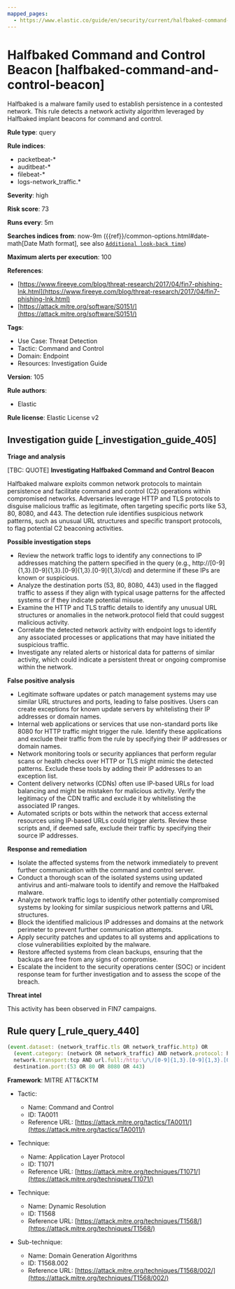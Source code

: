 ```yaml
---
mapped_pages:
  - https://www.elastic.co/guide/en/security/current/halfbaked-command-and-control-beacon.html
---
```


# Halfbaked Command and Control Beacon [halfbaked-command-and-control-beacon]

Halfbaked is a malware family used to establish persistence in a contested network. This rule detects a network activity algorithm leveraged by Halfbaked implant beacons for command and control.

**Rule type**: query

**Rule indices**:

* packetbeat-*
* auditbeat-*
* filebeat-*
* logs-network_traffic.*

**Severity**: high

**Risk score**: 73

**Runs every**: 5m

**Searches indices from**: now-9m ({{ref}}/common-options.html#date-math[Date Math format], see also [`Additional look-back time`](docs-content://solutions/security/detect-and-alert/create-detection-rule.md#rule-schedule))

**Maximum alerts per execution**: 100

**References**:

* [https://www.fireeye.com/blog/threat-research/2017/04/fin7-phishing-lnk.html](https://www.fireeye.com/blog/threat-research/2017/04/fin7-phishing-lnk.html)
* [https://attack.mitre.org/software/S0151/](https://attack.mitre.org/software/S0151/)

**Tags**:

* Use Case: Threat Detection
* Tactic: Command and Control
* Domain: Endpoint
* Resources: Investigation Guide

**Version**: 105

**Rule authors**:

* Elastic

**Rule license**: Elastic License v2

## Investigation guide [_investigation_guide_405]

**Triage and analysis**

[TBC: QUOTE]
**Investigating Halfbaked Command and Control Beacon**

Halfbaked malware exploits common network protocols to maintain persistence and facilitate command and control (C2) operations within compromised networks. Adversaries leverage HTTP and TLS protocols to disguise malicious traffic as legitimate, often targeting specific ports like 53, 80, 8080, and 443. The detection rule identifies suspicious network patterns, such as unusual URL structures and specific transport protocols, to flag potential C2 beaconing activities.

**Possible investigation steps**

* Review the network traffic logs to identify any connections to IP addresses matching the pattern specified in the query (e.g., http://[0-9]{1,3}.[0-9]{1,3}.[0-9]{1,3}.[0-9]{1,3}/cd) and determine if these IPs are known or suspicious.
* Analyze the destination ports (53, 80, 8080, 443) used in the flagged traffic to assess if they align with typical usage patterns for the affected systems or if they indicate potential misuse.
* Examine the HTTP and TLS traffic details to identify any unusual URL structures or anomalies in the network.protocol field that could suggest malicious activity.
* Correlate the detected network activity with endpoint logs to identify any associated processes or applications that may have initiated the suspicious traffic.
* Investigate any related alerts or historical data for patterns of similar activity, which could indicate a persistent threat or ongoing compromise within the network.

**False positive analysis**

* Legitimate software updates or patch management systems may use similar URL structures and ports, leading to false positives. Users can create exceptions for known update servers by whitelisting their IP addresses or domain names.
* Internal web applications or services that use non-standard ports like 8080 for HTTP traffic might trigger the rule. Identify these applications and exclude their traffic from the rule by specifying their IP addresses or domain names.
* Network monitoring tools or security appliances that perform regular scans or health checks over HTTP or TLS might mimic the detected patterns. Exclude these tools by adding their IP addresses to an exception list.
* Content delivery networks (CDNs) often use IP-based URLs for load balancing and might be mistaken for malicious activity. Verify the legitimacy of the CDN traffic and exclude it by whitelisting the associated IP ranges.
* Automated scripts or bots within the network that access external resources using IP-based URLs could trigger alerts. Review these scripts and, if deemed safe, exclude their traffic by specifying their source IP addresses.

**Response and remediation**

* Isolate the affected systems from the network immediately to prevent further communication with the command and control server.
* Conduct a thorough scan of the isolated systems using updated antivirus and anti-malware tools to identify and remove the Halfbaked malware.
* Analyze network traffic logs to identify other potentially compromised systems by looking for similar suspicious network patterns and URL structures.
* Block the identified malicious IP addresses and domains at the network perimeter to prevent further communication attempts.
* Apply security patches and updates to all systems and applications to close vulnerabilities exploited by the malware.
* Restore affected systems from clean backups, ensuring that the backups are free from any signs of compromise.
* Escalate the incident to the security operations center (SOC) or incident response team for further investigation and to assess the scope of the breach.

**Threat intel**

This activity has been observed in FIN7 campaigns.


## Rule query [_rule_query_440]

```js
(event.dataset: (network_traffic.tls OR network_traffic.http) OR
  (event.category: (network OR network_traffic) AND network.protocol: http)) AND
  network.transport:tcp AND url.full:/http:\/\/[0-9]{1,3}.[0-9]{1,3}.[0-9]{1,3}.[0-9]{1,3}\/cd/ AND
  destination.port:(53 OR 80 OR 8080 OR 443)
```

**Framework**: MITRE ATT&CKTM

* Tactic:

    * Name: Command and Control
    * ID: TA0011
    * Reference URL: [https://attack.mitre.org/tactics/TA0011/](https://attack.mitre.org/tactics/TA0011/)

* Technique:

    * Name: Application Layer Protocol
    * ID: T1071
    * Reference URL: [https://attack.mitre.org/techniques/T1071/](https://attack.mitre.org/techniques/T1071/)

* Technique:

    * Name: Dynamic Resolution
    * ID: T1568
    * Reference URL: [https://attack.mitre.org/techniques/T1568/](https://attack.mitre.org/techniques/T1568/)

* Sub-technique:

    * Name: Domain Generation Algorithms
    * ID: T1568.002
    * Reference URL: [https://attack.mitre.org/techniques/T1568/002/](https://attack.mitre.org/techniques/T1568/002/)



